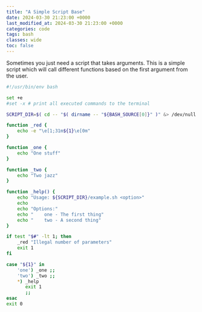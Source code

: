 ```yaml
---
title: "A Simple Script Base"
date: 2024-03-30 21:23:00 +0000
last_modified_at: 2024-03-30 21:23:00 +0000
categories: code
tags: bash
classes: wide
toc: false
---
```


Sometimes you just need a script that takes arguments.
This is a simple script which will call different functions based on the first argument from the user.

```bash
#!/usr/bin/env bash

set +e
#set -x # print all executed commands to the terminal

SCRIPT_DIR=$( cd -- "$( dirname -- "${BASH_SOURCE[0]}" )" &> /dev/null && pwd )

function _red {
    echo -e "\e[1;31m${1}\e[0m"
}

function _one {
    echo "One stuff"
}

function _two {
    echo "Two jazz"
}

function _help() {
    echo "Usage: ${SCRIPT_DIR}/example.sh <option>"
    echo
    echo "Options:"
    echo "    one - The first thing"
    echo "    two - A second thing"
}

if test "$#" -lt 1; then
    _red "Illegal number of parameters"
    exit 1
fi

case "${1}" in
    'one') _one ;;
    'two') _two ;;
    *) _help
       exit 1
       ;;
esac
exit 0
```
